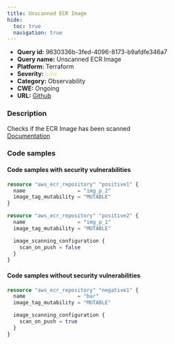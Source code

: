 ```yaml
---
title: Unscanned ECR Image
hide:
  toc: true
  navigation: true
---
```


-   **Query id:** 9630336b-3fed-4096-8173-b9afdfe346a7
-   **Query name:** Unscanned ECR Image
-   **Platform:** Terraform
-   **Severity:** <span style="color:#edd57e">Low</span>
-   **Category:** Observability
-   **CWE:** Ongoing
-   **URL:** [Github](https://github.com/DataDog/kics/tree/master/assets/queries/terraform/aws/unscanned_ecr_image)

### Description
Checks if the ECR Image has been scanned<br>
[Documentation](https://registry.terraform.io/providers/hashicorp/aws/latest/docs/resources/ecr_repository#scan_on_push)

### Code samples
#### Code samples with security vulnerabilities
```tf title="Positive test num. 1 - tf file" hl_lines="1 11"
resource "aws_ecr_repository" "positive1" {
  name                 = "img_p_2"
  image_tag_mutability = "MUTABLE"
}

resource "aws_ecr_repository" "positive2" {
  name                 = "img_p_1"
  image_tag_mutability = "MUTABLE"

  image_scanning_configuration {
    scan_on_push = false
  }
}
```


#### Code samples without security vulnerabilities
```tf title="Negative test num. 1 - tf file"
resource "aws_ecr_repository" "negative1" {
  name                 = "bar"
  image_tag_mutability = "MUTABLE"

  image_scanning_configuration {
    scan_on_push = true
  }
}
```
